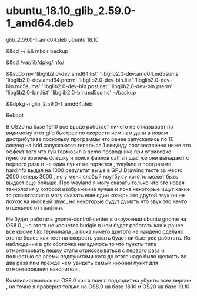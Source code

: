 # ubuntu_18.10_glib_2.59.0-1_amd64.deb
glib_2.59.0-1_amd64.deb ubuntu 18.10

&&cd ~/ && mkdir backup

&&cd /var/lib/dpkg/info/

&&sudo mv  'libglib2.0-dev:amd64.list' 'libglib2.0-dev:amd64.md5sums' 'libglib2.0-dev:amd64.prerm' 'libglib2.0-dev-bin.list' 'libglib2.0-dev-bin.md5sums' 'libglib2.0-dev-bin.postinst' 'libglib2.0-dev-bin.prerm' 'libglib2.0-bin.list' 'libglib2.0-bin.md5sums' ~/backup

&&dpkg -i glib_2.59.0-1_amd64.deb

Reboot


В OS20 на базе 19.10 все вроде работает ничего не отказывает по видимому этот glib быстрее по скорости чем нам дали в новом дистрибутиве поскольку программы что ранее запускались по 10 секунд на hdd запускаются теперь за 1 секунду соотвественно ниже это эффект того что гуй тормозил в nemo проводнике при отрисовке пунктов извлечь флешку и поиск фаилов catfish щас же они выпадают с первого раза и не один пункт не теряется , wayland в программе hardinfo выдал на 1000 результат выше в GPU Drawing тесте за место 2000 теперь 3000 , но у меня слабый ноутбук у кого то может быть выдаст еще больше. Про wayland я могу сказать только что это новая технология у которой изображение лучше и пока некоторые ищут какие то разногласия я могу сказать еще один козырь это другой звук он не похож на иксовый звук , но некоторые будут думать что звук это нечто отдельное от графики.

Не будет работать gnome-control-center в окружении ubuntu gnome на OS8.0 , но этого не коснется budgie в нем будет работать как и ранее все кроме tilix терминала , а пока ничего другого не наидено сделано это не более как тест на скорость узнать будет ли быстрее работать. Из наблюдении в gtk оболочке наладилось то что пункты типа отмонтировать лешку стали отрисовываться с первого раза и полностью со всеми подпунктами хотя до этого надо было щелкать по два раза пкм прежде чем увидеть самый нижний пункт для отмонтирования накопителя.

Компилировалось на OS8.0 как я понял подходит на убунты всех версии , но точно я проверил только на OS8.0 на базе 18.10 и OS20 на базе 19.10




